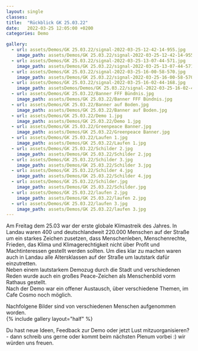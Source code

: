 ```yaml
---
layout: single
classes: 
title:  "Rückblick GK 25.03.22"
date:   2022-03-25 12:05:00 +0200
categories: Demo

gallery:
  - url: assets/Demos/GK 25.03.22/signal-2022-03-25-12-42-14-955.jpg
    image_path: assets/Demos/GK 25.03.22/signal-2022-03-25-12-42-14-955.jpg
  - url: assets/Demos/GK 25.03.22/signal-2022-03-25-13-07-44-571.jpg
    image_path: assets/Demos/GK 25.03.22/signal-2022-03-25-13-07-44-571.jpg
  - url: assets/Demos/GK 25.03.22/signal-2022-03-25-16-00-58-570.jpg
    image_path: assets/Demos/GK 25.03.22/signal-2022-03-25-16-00-58-570.jpg
  - url: assets/Demos/GK 25.03.22/signal-2022-03-25-16-02-44-168.jpg
    image_path: assetsDemos/Demos/GK 25.03.22/signal-2022-03-25-16-02-44-168.jpg
  - url: assets/Demos/GK 25.03.22/Banner FFF Bündnis.jpg
    image_path: assets/Demos/GK 25.03.22/Banner FFF Bündnis.jpg
  - url: assets/Demos/GK 25.03.22/Banner auf Boden.jpg
    image_path: assets/Demos/GK 25.03.22/Banner auf Boden.jpg
  - url: assets/Demos/GK 25.03.22/Demo 1.jpg
    image_path: assets/Demos/GK 25.03.22/Demo 1.jpg 
  - url: assets/Demos/GK 25.03.22/Greenpeace Banner.jpg
    image_path: assets/Demos/GK 25.03.22/Greenpeace Banner.jpg
  - url: assets/Demos/GK 25.03.22/Laufen 1.jpg
    image_path: assets/Demos/GK 25.03.22/Laufen 1.jpg
  - url: assets/Demos/GK 25.03.22/Schilder 2.jpg
    image_path: assets/Demos/GK 25.03.22/Schilder 2.jpg
  - url: assets/Demos/GK 25.03.22/Schilder 3.jpg
    image_path: assets/Demos/GK 25.03.22/Schilder 3.jpg
  - url: assets/Demos/GK 25.03.22/Schilder 4.jpg
    image_path: assets/Demos/GK 25.03.22/Schilder 4.jpg
  - url: assets/Demos/GK 25.03.22/Schilder.jpg
    image_path: assets/Demos/GK 25.03.22/Schilder.jpg
  - url: assets/Demos/GK 25.03.22/laufen 2.jpg
    image_path: assets/Demos/GK 25.03.22/laufen 2.jpg
  - url: assets/Demos/GK 25.03.22/laufen 3.jpg
    image_path: assets/Demos/GK 25.03.22/laufen 3.jpg
--- 
```


Am Freitag dem 25.03 war der erste globale Klimastreik des Jahres. In Landau waren 400 und deutschlandweit 220.000 Menschen auf der Straße um ein starkes Zeichen zusetzen, dass Menschenleben, Menschenrechte, Frieden, das Klima und Klimagerechtigkeit nicht über Profit und Machtinteressen gestellt werden sollten. Um dies klar zu machen waren auch in Landau alle Altersklassen auf der Straße um lautstark dafür einzutretten. <br>
Neben einem lautstarkem Demozug durch die Stadt und verschiedenen Reden wurde auch ein großes Peace-Zeichen als Menschenbild vorm Rathaus gestellt. <br>
Nach der Demo war ein offener Austausch, über verschiedene Themen, im Cafe Cosmo noch möglich. 

Nachfolgene Bilder sind von verschiedenen Menschen aufgenommen worden. <br>
{% include gallery layout="half" %}

Du hast neue Ideen, Feedback zur Demo oder jetzt Lust mitzuorganisieren? - dann schreib uns gerne oder kommt beim nächsten Plenum vorbei :) wir würden uns freuen.
